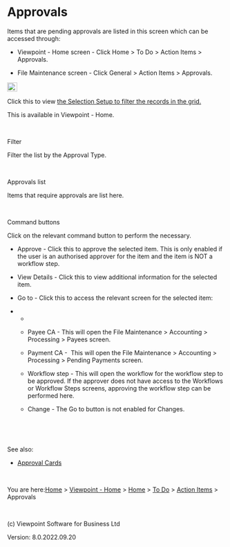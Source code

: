 []()





# Approvals
Items that are pending approvals are listed in this screen which can 
 be accessed through:

	

- Viewpoint - Home screen - Click Home &gt; To Do &gt; Action 
    	 Items &gt; Approvals.

	

- File Maintenance screen - Click General &gt; Action Items &gt; 
    	 Approvals.

<div>

<p><img src="../image370.gif" alt="" style="border-top-color: initial; border-top-style: none; border-top-width: initial; border-right-color: initial; border-right-style: none; border-right-width: initial; border-bottom-color: initial; border-bottom-style: none; border-bottom-width: initial; border-left-color: initial; border-left-style: none; border-left-width: initial;" width="23" height="21" border="0"> </p>
<p>Click this to view<span class="dropspot"> </span><a class="dropspot" href="javascript:TextPopup(this)" id="a11">the 
 Selection Setup to filter the records in the grid.</a></p>
<div class="droptext" id="POPUP392937807" style="display: none;">
	<ol style="list-style-type: decimal; list-style-image: none;">
		<li><p>In the Selection Setup, select your option from:</p>
		<ul class="hcp1">
			<li><p>Favourites - Click the desired <a class="dropspot" href="javascript:TextPopup(this)" id="a1">option</a>.</p>
			<div class="droptext" id="POPUP580521688" style="display: none;">
				<p>The following option is displayed when the condition 
				 is met:</p>
				<table class="Table1" cellspacing="0px" width="100%">
					<colgroup><col style="width: 32.726%;">
					<col style="width: 67.274%;">
					</colgroup><tbody><tr class="t1st">
						<td><p>Name</p></td>
						<td><p>Condition</p></td>
					</tr>
					<tr class="t2Row">
						<td class="t1Col"><p>Me</p></td>
						<td class="t2Col"><p>This is displayed in the list 
						 by default.</p></td>
					</tr>
					<tr class="t1Row">
						<td class="t1Col"><p>I am the Viewpoint Users' 
						 Manager</p></td>
						<td class="t2Col"><p>If the login user is specified 
						 as the manager of other user(s).</p></td>
					</tr>
					<tr class="t2Row">
						<td class="t1Col"><p>My primary Administrator Group</p></td>
						<td class="t2Col"><p>If the login user's Group 
						 Access is greater or equal to 'Files where Administrator 
						 and in Group[2]' in Home &gt; Configuration &gt; 
						 Users &amp; Security &gt; Users.</p></td>
					</tr>
					<tr class="t1Row">
						<td class="t1Col"><p>All my Administrator Groups</p></td>
						<td class="t2Col"><p>If the login user's Group 
						 Access is greater or equal to 'Files where Administrator, 
						 in Group + Group Member[3]' in Home &gt; Configuration 
						 &gt; Users &amp; Security &gt; Users.</p></td>
					</tr>
					<tr class="t2Row">
						<td class="t1Col"><p>My User Group</p></td>
						<td class="t2Col"><p>If the login user's Group 
						 Access is equal to 'All Files[4]' in Home &gt; 
						 Configuration &gt; Users &amp; Security &gt; Users.</p></td>
					</tr>
					<tr class="t1Row">
						<td class="t1Col"><p>All Users</p></td>
						<td class="t2Col"><p>If the login user's Group 
						 Access is equal to 'All Files[4]' in Home &gt; 
						 Configuration &gt; Users &amp; Security &gt; Users.</p></td>
					</tr>
				</tbody></table>
   </div></li>
			<li><p>Users - Tick to select the user(s).</p></li>
			<li><p>Workgroups - Tick to select the workgroup(s).</p></li>
			<li><p>Administrator Groups - Tick to select the Administrator 
			 Group(s).</p></li>
			<li><p>User Groups - Tick to select the User Group(s).</p></li>
			<li><p>Organisational Units - Tick to select the Organisational 
			 Unit(s).</p></li>
			<li><p>User Relations- Tick to select the user(s).</p></li>
		</ul></li>
		<li><p>Tick Apply to all screens if you want your selection to 
		 be applied to all other screens in Viewpoint - Home screen.</p></li>
		<li><p>Click Select.</p></li>
	</ol>
	<p><span style="font-weight: bold; font-style: italic;">Note:</span> 
	 The available tabs depend on the File Access set for the user account 
	 in Configuration &gt; Users &amp; Security &gt; <a href="file:///c:/temp/0457b882-c844-4314-8878-ce1a9c2207bd/Configuration/Users.htm">Users</a>.</p>
	<p>&nbsp;</p>
  </div>


 </div>
This is available in Viewpoint - Home.

&nbsp;

Filter

Filter the list by the Approval Type.

&nbsp;

Approvals list

Items that require approvals are list here.

&nbsp;

Command buttons

Click on the relevant command button to perform the necessary.

	

- <span class="hcp2">Approve</span> - Click this 
    	 to approve the selected item. This is only enabled if the user is 
    	 an authorised approver for the item and the item is NOT a workflow 
    	 step.

	

- <span class="hcp2">View Details</span> - Click 
    	 this to view additional information for the selected item.

	

- <span class="hcp2">Go to</span> - Click this to 
    	 access the relevant screen for the selected item:

	

- 
    - 
        		
        
    - Payee CA - This will open the File Maintenance &gt; Accounting 
        		 &gt; Processing &gt; Payees screen.
        
        
        		
    - Payment CA - &nbsp;This will open the File Maintenance &gt; 
        		 Accounting &gt; Processing &gt; Pending Payments screen.
        
        
        		
    - Workflow step - This will open the workflow for the workflow 
        		 step to be approved. If the approver does not have access to the 
        		 Workflows or Workflow Steps screens, approving the workflow step 
        		 can be performed here.
        
        
        		
    - Change - The Go to button is not enabled for Changes.
        
        
        	

&nbsp;

&nbsp;

See also:

	

- [Approval Cards](file:///c:/temp/0457b882-c844-4314-8878-ce1a9c2207bd/Configuration/Approval_Cards.htm)

 
&nbsp;

You are here:[Home](file:///c:/temp/0457b882-c844-4314-8878-ce1a9c2207bd/input/Copyright_Notice.htm) &gt; [Viewpoint - Home](file:///c:/temp/0457b882-c844-4314-8878-ce1a9c2207bd/input/Overview.htm) &gt; [Home](file:///c:/temp/0457b882-c844-4314-8878-ce1a9c2207bd/input/Overview.htm) &gt; [To Do](file:///c:/temp/0457b882-c844-4314-8878-ce1a9c2207bd/input/Overview.htm) &gt; [Action Items](file:///c:/temp/0457b882-c844-4314-8878-ce1a9c2207bd/Document_Manager/Action_Items.htm) &gt; Approvals

 
&nbsp;
 
(c) Viewpoint Software for 
 Business Ltd
 
Version: 8.0.2022.09.20




